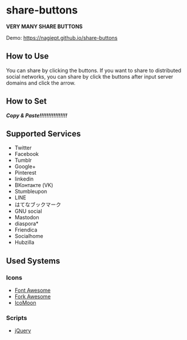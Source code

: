 # share-buttons
**VERY MANY SHARE BUTTONS**

Demo: https://nagiept.github.io/share-buttons
## How to Use
You can share by clicking the buttons.
If you want to share to distributed social networks, you can share by click the buttons after input server domains and click the arrow.
## How to Set
***Copy & Paste!!!!!!!!!!!!!!!!***
## Supported Services
* Twitter
* Facebook
* Tumblr
* Google+
* Pinterest
* linkedin
* ВКонтакте (VK)
* Stumbleupon
* LINE
* はてなブックマーク
* GNU social
* Mastodon
* diaspora*
* Friendica
* Socialhome
* Hubzilla
## Used Systems
### Icons
* [Font Awesome](https://fontawesome.com)
* [Fork Awesome](https://forkawesome.github.io)
* [IcoMoon](https://icomoon.io)
### Scripts
* [jQuery](https://jquery.com/)
